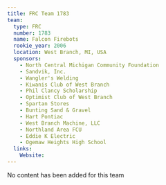 ```yaml
---
title: FRC Team 1783
team:
  type: FRC
  number: 1783
  name: Falcon Firebots
  rookie_year: 2006
  location: West Branch, MI, USA
  sponsors:
    - North Central Michigan Community Foundation
    - Sandvik, Inc.
    - Wangler's Welding
    - Kiwanis Club of West Branch
    - Phil Clancy Scholarship
    - Optimist Club of West Branch
    - Spartan Stores
    - Bunting Sand & Gravel
    - Hart Pontiac
    - West Branch Machine, LLC
    - Northland Area FCU
    - Eddie K Electric
    - Ogemaw Heights High School
  links:
    Website: 
---
```

No content has been added for this team